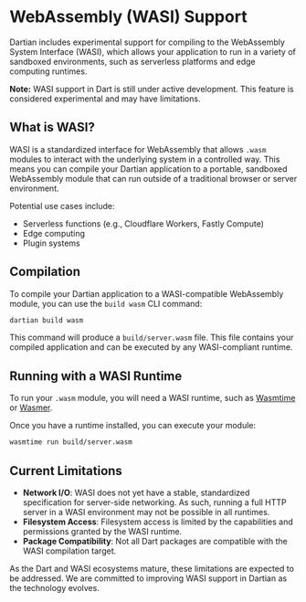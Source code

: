 # WebAssembly (WASI) Support

Dartian includes experimental support for compiling to the WebAssembly System Interface (WASI), which allows your application to run in a variety of sandboxed environments, such as serverless platforms and edge computing runtimes.

**Note:** WASI support in Dart is still under active development. This feature is considered experimental and may have limitations.

## What is WASI?

WASI is a standardized interface for WebAssembly that allows `.wasm` modules to interact with the underlying system in a controlled way. This means you can compile your Dartian application to a portable, sandboxed WebAssembly module that can run outside of a traditional browser or server environment.

Potential use cases include:

-   Serverless functions (e.g., Cloudflare Workers, Fastly Compute)
-   Edge computing
-   Plugin systems

## Compilation

To compile your Dartian application to a WASI-compatible WebAssembly module, you can use the `build wasm` CLI command:

```bash
dartian build wasm
```

This command will produce a `build/server.wasm` file. This file contains your compiled application and can be executed by any WASI-compliant runtime.

## Running with a WASI Runtime

To run your `.wasm` module, you will need a WASI runtime, such as [Wasmtime](https://wasmtime.dev/) or [Wasmer](https://wasmer.io/).

Once you have a runtime installed, you can execute your module:

```bash
wasmtime run build/server.wasm
```

## Current Limitations

-   **Network I/O**: WASI does not yet have a stable, standardized specification for server-side networking. As such, running a full HTTP server in a WASI environment may not be possible in all runtimes.
-   **Filesystem Access**: Filesystem access is limited by the capabilities and permissions granted by the WASI runtime.
-   **Package Compatibility**: Not all Dart packages are compatible with the WASI compilation target.

As the Dart and WASI ecosystems mature, these limitations are expected to be addressed. We are committed to improving WASI support in Dartian as the technology evolves.
